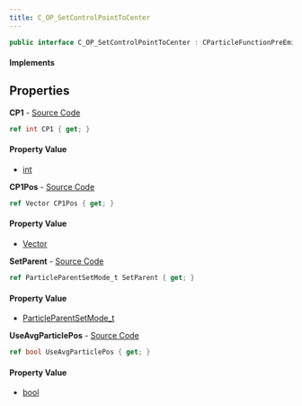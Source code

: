 ```yaml
---
title: C_OP_SetControlPointToCenter
---
```


```csharp
public interface C_OP_SetControlPointToCenter : CParticleFunctionPreEmission, CParticleFunctionOperator, CParticleFunction, ISchemaClass<CParticleFunction>, ISchemaClass<CParticleFunctionOperator>, ISchemaClass<CParticleFunctionPreEmission>, ISchemaClass<C_OP_SetControlPointToCenter>, ISchemaField, ISchemaClass, INativeHandle
```

#### Implements

## Properties

**CP1** - [Source Code](https://github.com/swiftly-solution/swiftlys2/blob/main/managed/src/SwiftlyS2.Generated/Schemas/Interfaces/C_OP_SetControlPointToCenter.cs#L16)

```csharp
ref int CP1 { get; }
```

#### Property Value

- [int](https://learn.microsoft.com/dotnet/api/system.int32)

**CP1Pos** - [Source Code](https://github.com/swiftly-solution/swiftlys2/blob/main/managed/src/SwiftlyS2.Generated/Schemas/Interfaces/C_OP_SetControlPointToCenter.cs#L18)

```csharp
ref Vector CP1Pos { get; }
```

#### Property Value

- [Vector](/docs/api/shared/natives/vector)

**SetParent** - [Source Code](https://github.com/swiftly-solution/swiftlys2/blob/main/managed/src/SwiftlyS2.Generated/Schemas/Interfaces/C_OP_SetControlPointToCenter.cs#L22)

```csharp
ref ParticleParentSetMode_t SetParent { get; }
```

#### Property Value

- [ParticleParentSetMode_t](/docs/api/shared/schemadefinitions/particleparentsetmode_t)

**UseAvgParticlePos** - [Source Code](https://github.com/swiftly-solution/swiftlys2/blob/main/managed/src/SwiftlyS2.Generated/Schemas/Interfaces/C_OP_SetControlPointToCenter.cs#L20)

```csharp
ref bool UseAvgParticlePos { get; }
```

#### Property Value

- [bool](https://learn.microsoft.com/dotnet/api/system.boolean)

